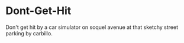 # Dont-Get-Hit
Don't get hit by a car simulator on soquel avenue at that sketchy street parking by carbillo.
